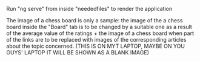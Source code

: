 Run "ng serve" from inside "neededfiles" to render the application

The image of a chess board is only a sample: the image of the a chess board inside the "Board" tab is to be changed by a suitable one as a result of the average value of the ratings + the image of a chess board when part of the links are to be replaced with images of the corresponding articles about the topic concerned. (THIS IS ON MYT LAPTOP, MAYBE ON YOU GUYS' LAPTOP IT WILL BE SHOWN AS A BLANK IMAGE)

